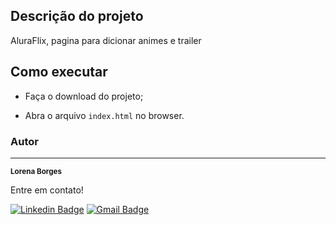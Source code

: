 ##  Descrição do projeto

AluraFlix, pagina para dicionar animes e trailer

## Como executar

- Faça o download do projeto;

- Abra  o arquivo `index.html` no browser.

### Autor
---

<a>
 <sub><b>Lorena Borges</b></sub></a>


Entre em contato!

[![Linkedin Badge](https://img.shields.io/badge/-Lorena-blue?style=flat-square&logo=Linkedin&logoColor=white&link=https://www.linkedin.com/in/lorenadasilvaborges/)](https://www.linkedin.com/in/lorenadasilvaborges/) 
[![Gmail Badge](https://img.shields.io/badge/-sborges.lorena@gmail.com-c14438?style=flat-square&logo=Gmail&logoColor=white&link=mailto:sborges.lorena@gmail.com)](mailto:sborges.lorena@gmail.com)